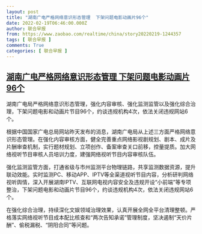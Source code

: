 ```yaml
---
layout: post
title: "湖南广电严格网络意识形态管理  下架问题电影动画片96个"
date: 2022-02-19T06:46:00.000Z
author: 联合早报
from: https://www.zaobao.com/realtime/china/story20220219-1244357
tags: [ 联合早报 ]
comments: True
categories: [ 联合早报 ]
---
```

<!--1645253160000-->
[湖南广电严格网络意识形态管理  下架问题电影动画片96个](https://www.zaobao.com/realtime/china/story20220219-1244357)
------

<div>
<p>湖南广电局严格网络意识形态管理，强化内容审核、强化监测监管以及强化综合治理，下架问题电影和动画片节目96个，约谈违规机构4次，依法关闭违规网站6个。</p><p>根据中国国家广电总局网站昨天发布的消息，湖南广电局从上述三方面严格网络意识形态管理。在强化内容审核方面，健全完善重点网络影视剧规划、剧本、成片及片酬审查机制，实行题材规划、立项创作、备案审查关口前移，控量提质。加大网络视听节目审核人员培训力度，建强网络视听节目内容审核队伍。</p><p>强化监测监管方面，打通省级与市州监测平台物理链路，共享监测数据资源，提升联动效能。实时监测PC、移动APP、IPTV等全渠道视听节目内容，分析研判网络视听舆情，深入开展湖南IPTV、互联网电视内容安全及违规开设“小前端”等专项整治，下架问题电影和动画片节目96个，约谈违规机构4次，依法关闭违规网站6个。</p><section id="imu"><div id="dfp-ad-imu1">        </div></section><p>在强化综合治理，持续深化文娱领域治理效果，认真开展全网全平台清理整顿。严格落实网络视听节目成本配比核查和“两次告知承诺”管理制度，坚决遏制“天价片酬”、偷税漏税、“阴阳合同”等问题。</p>      <div class="cx_paywall_placeholder" id="sph_cdp_40"></div>
</div>
